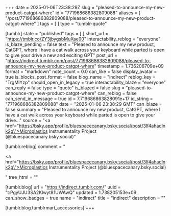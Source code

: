 +++
date = 2025-01-06T23:38:29Z
slug = "pleased-to-announce-my-new-product-catgpt-where"
id = "771968686382809088"
aliases = [ "/post/771968686382809088/pleased-to-announce-my-new-product-catgpt-where" ]
tags = [ ]
type = "tumblr-quote"

[tumblr]
state = "published"
tags = [ ]
short_url = "https://tmblr.co/ZY3jbygsbMuXae00"
interactability_reblog = "everyone"
is_blaze_pending = false
text = "Pleased to announce my new product, CatGPT, where I have a cat walk across your keyboard while parted is open to give your drive a new and exciting GPT"
post_url = "https://indirect.tumblr.com/post/771968686382809088/pleased-to-announce-my-new-product-catgpt-where"
timestamp = 1.736206709e+09
format = "markdown"
note_count = 0.0
can_like = false
display_avatar = true
is_blocks_post_format = false
blog_name = "indirect"
reblog_key = "TrgMlYzp"
should_open_in_legacy = true
interactability_blaze = "everyone"
can_reply = false
type = "quote"
is_blazed = false
slug = "pleased-to-announce-my-new-product-catgpt-where"
can_reblog = false
can_send_in_message = true
id = 7.719686863828091e+17
id_string = "771968686382809088"
date = "2025-01-06 23:38:29 GMT"
can_blaze = false
summary = "Pleased to announce my new product, CatGPT, where I have a cat walk across your keyboard while parted is open to give your drive..."
source = "<a href=\"https://bsky.app/profile/bluespacecanary.bsky.social/post/3lf4ahadlnk2g\">Microplastics Instrumentality Project (@bluespacecanary.bsky.social)</a>"

[tumblr.reblog]
comment = "<p><a href=\"https://bsky.app/profile/bluespacecanary.bsky.social/post/3lf4ahadlnk2g\">Microplastics Instrumentality Project (@bluespacecanary.bsky.social)</a></p>"
tree_html = ""

[tumblr.blog]
url = "https://indirect.tumblr.com/"
uuid = "t:PgyUJU3SA2Klwyt81UWAwQ"
updated = 1.738205153e+09
can_show_badges = true
name = "indirect"
title = "indirect"
description = ""

[tumblr.blog.tumblrmart_accessories]
+++
